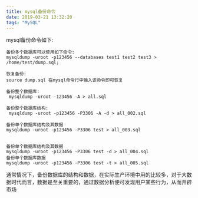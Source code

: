 ```yaml
---
title: mysql备份命令
date: 2019-03-21 13:32:20
tags: "MySQL"
---
```


mysql备份命令如下:
<!--more-->
```
备份多个数据库可以使用如下命令:
mysqldump -uroot -p123456 --databases test1 test2 test3 > /home/test/dump.sql;

恢复备份:
source dump.sql 在mysql命令行中输入该命令即可恢复

备份整个数据库:
 mysqldump -uroot -123456 -A > all.sql

备份整个数据库结构:
 mysqldump -uroot -p123456 -P3306 -A -d > all_002.sql
 
备份单个数据库结构及其数据
mysqldump -uroot -p123456 -P3306 test > all_003.sql


备份单个数据库结构及其数据
mysqldump -uroot -p123456 -P3306 test -d > all_004.sql
备份单个数据库数据
mysqldump -uroot -p123456 -P3306 test -t > all_005.sql

```

通常情况下，备份数据库的结构和数据，在实际生产环境中用的比较多，对于大数据时代而言，数据是至关重要的，通过数据分析便可发现用户某些行为，从而开辟市场
